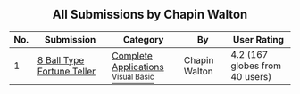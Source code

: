 ﻿<div align="center">

## All Submissions by Chapin Walton

</div>

No.  | Submission | Category | By   | User Rating
---- | ---------- | -------- | ---- | -----------
1 | [8 Ball Type Fortune Teller<br />](https://github.com/Planet-Source-Code/chapin-walton-8-ball-type-fortune-teller__1-2176) | [Complete Applications<br /><sup>Visual Basic</sup>](../ByCategory/complete-applications__1-27.md) | Chapin Walton | 4.2 (167 globes from 40 users)
